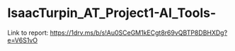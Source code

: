 # IsaacTurpin_AT_Project1-AI_Tools-

Link to report: https://1drv.ms/b/s!Au0SCeGM1kECgt8r69vQBTP8DBHXDg?e=V6S1vO 
